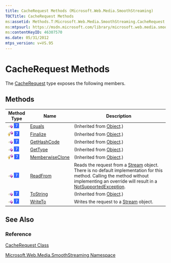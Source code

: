 ```yaml
---
title: CacheRequest Methods (Microsoft.Web.Media.SmoothStreaming)
TOCTitle: CacheRequest Methods
ms:assetid: Methods.T:Microsoft.Web.Media.SmoothStreaming.CacheRequest
ms:mtpsurl: https://msdn.microsoft.com/library/microsoft.web.media.smoothstreaming.cacherequest_methods(v=VS.95)
ms:contentKeyID: 46307570
ms.date: 05/31/2012
mtps_version: v=VS.95
---
```


# CacheRequest Methods

The [CacheRequest](cacherequest-class-microsoft-web-media-smoothstreaming_1.md) type exposes the following members.

## Methods

|Method Type|Name|Description|
|--- |--- |--- |
|![Public method](images/Ff728153.pubmethod(en-us,VS.90).gif "Public method") ![Supported by Windows Phone](images/Ff728255.slMobile(VS.95).gif "Supported by Windows Phone")|[Equals](https://msdn.microsoft.com/library/bsc2ak47(v=vs.95))|(Inherited from [Object](https://msdn.microsoft.com/library/e5kfa45b(v=vs.95)).)|
|![Protected method](images/Ff728153.protmethod(en-us,VS.90).gif "Protected method") ![Supported by Windows Phone](images/Ff728255.slMobile(VS.95).gif "Supported by Windows Phone")|[Finalize](https://msdn.microsoft.com/library/4k87zsw7(v=vs.95))|(Inherited from [Object](https://msdn.microsoft.com/library/e5kfa45b(v=vs.95)).)|
|![Public method](images/Ff728153.pubmethod(en-us,VS.90).gif "Public method") ![Supported by Windows Phone](images/Ff728255.slMobile(VS.95).gif "Supported by Windows Phone")|[GetHashCode](https://msdn.microsoft.com/library/zdee4b3y(v=vs.95))|(Inherited from [Object](https://msdn.microsoft.com/library/e5kfa45b(v=vs.95)).)|
|![Public method](images/Ff728153.pubmethod(en-us,VS.90).gif "Public method") ![Supported by Windows Phone](images/Ff728255.slMobile(VS.95).gif "Supported by Windows Phone")|[GetType](https://msdn.microsoft.com/library/dfwy45w9(v=vs.95))|(Inherited from [Object](https://msdn.microsoft.com/library/e5kfa45b(v=vs.95)).)|
|![Protected method](images/Ff728153.protmethod(en-us,VS.90).gif "Protected method") ![Supported by Windows Phone](images/Ff728255.slMobile(VS.95).gif "Supported by Windows Phone")|[MemberwiseClone](https://msdn.microsoft.com/library/57ctke0a(v=vs.95))|(Inherited from [Object](https://msdn.microsoft.com/library/e5kfa45b(v=vs.95)).)|
|![Public method](images/Ff728153.pubmethod(en-us,VS.90).gif "Public method") ![Supported by Windows Phone](images/Ff728255.slMobile(VS.95).gif "Supported by Windows Phone")|[ReadFrom](cacherequest-readfrom-method-microsoft-web-media-smoothstreaming_1.md)|Reads the request from a [Stream](https://msdn.microsoft.com/library/8f86tw9e(v=vs.95)) object. There is no default implementation for this method. Calling the method without implementing an override will result in a [NotSupportedException](https://msdn.microsoft.com/library/8a7a4e64(v=vs.95)).|
|![Public method](images/Ff728153.pubmethod(en-us,VS.90).gif "Public method") ![Supported by Windows Phone](images/Ff728255.slMobile(VS.95).gif "Supported by Windows Phone")|[ToString](https://msdn.microsoft.com/library/7bxwbwt2(v=vs.95))|(Inherited from [Object](https://msdn.microsoft.com/library/e5kfa45b(v=vs.95)).)|
|![Public method](images/Ff728153.pubmethod(en-us,VS.90).gif "Public method") ![Supported by Windows Phone](images/Ff728255.slMobile(VS.95).gif "Supported by Windows Phone")|[WriteTo](cacherequest-writeto-method-microsoft-web-media-smoothstreaming_1.md)|Writes the request to a [Stream](https://msdn.microsoft.com/library/8f86tw9e(v=vs.95)) object.|

## See Also

### Reference

[CacheRequest Class](cacherequest-class-microsoft-web-media-smoothstreaming_1.md)

[Microsoft.Web.Media.SmoothStreaming Namespace](microsoft-web-media-smoothstreaming-namespace_1.md)
